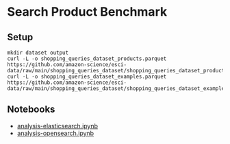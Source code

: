 # Search Product Benchmark

## Setup

```
mkdir dataset output
curl -L -o shopping_queries_dataset_products.parquet https://github.com/amazon-science/esci-data/raw/main/shopping_queries_dataset/shopping_queries_dataset_products.parquet
curl -L -o shopping_queries_dataset_examples.parquet https://github.com/amazon-science/esci-data/raw/main/shopping_queries_dataset/shopping_queries_dataset_examples.parquet
```

## Notebooks

- [analysis-elasticsearch.ipynb](analysis-elasticsearch.ipynb)
- [analysis-opensearch.ipynb](analysis-opensearch.ipynb)
